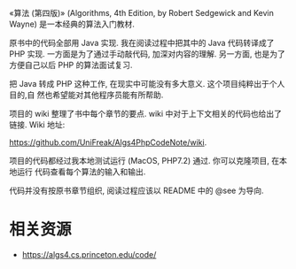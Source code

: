 «算法 (第四版)» (Algorithms, 4th Edition, by Robert Sedgewick and Kevin Wayne)
是一本经典的算法入门教材.

原书中的代码全部用 Java 实现. 我在阅读过程中把其中的 Java 代码转译成了 PHP 实现.
一方面是为了通过手动敲代码, 加深对内容的理解. 另一方面, 也是为了方便自己以后 PHP
的算法面试复习.

把 Java 转成 PHP 这种工作, 在现实中可能没有多大意义. 这个项目纯粹出于个人目的,自
然也希望能对其他程序员能有所帮助.

项目的 wiki 整理了书中每个章节的要点. wiki 中对于上下文相关的代码也给出了链接.
Wiki 地址: 

<https://github.com/UniFreak/Algs4PhpCodeNote/wiki>.

项目的代码都经过我本地测试运行 (MacOS, PHP7.2) 通过. 你可以克隆项目, 在本地运行
代码查看每个算法的输入和输出.

代码并没有按原书章节组织, 阅读过程应该以 README 中的 @see 为导向.

# 相关资源

- <https://algs4.cs.princeton.edu/code/>

